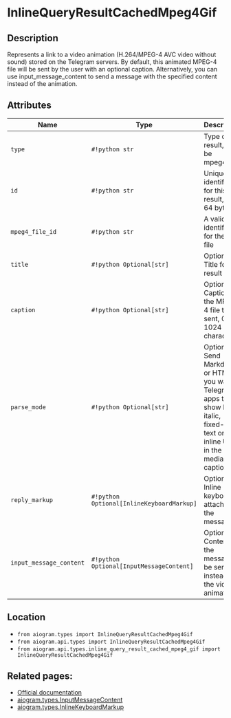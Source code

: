 # InlineQueryResultCachedMpeg4Gif

## Description

Represents a link to a video animation (H.264/MPEG-4 AVC video without sound) stored on the Telegram servers. By default, this animated MPEG-4 file will be sent by the user with an optional caption. Alternatively, you can use input_message_content to send a message with the specified content instead of the animation.


## Attributes

| Name | Type | Description |
| - | - | - |
| `type` | `#!python str` | Type of the result, must be mpeg4_gif |
| `id` | `#!python str` | Unique identifier for this result, 1-64 bytes |
| `mpeg4_file_id` | `#!python str` | A valid file identifier for the MP4 file |
| `title` | `#!python Optional[str]` | Optional. Title for the result |
| `caption` | `#!python Optional[str]` | Optional. Caption of the MPEG-4 file to be sent, 0-1024 characters |
| `parse_mode` | `#!python Optional[str]` | Optional. Send Markdown or HTML, if you want Telegram apps to show bold, italic, fixed-width text or inline URLs in the media caption. |
| `reply_markup` | `#!python Optional[InlineKeyboardMarkup]` | Optional. Inline keyboard attached to the message |
| `input_message_content` | `#!python Optional[InputMessageContent]` | Optional. Content of the message to be sent instead of the video animation |



## Location

- `from aiogram.types import InlineQueryResultCachedMpeg4Gif`
- `from aiogram.api.types import InlineQueryResultCachedMpeg4Gif`
- `from aiogram.api.types.inline_query_result_cached_mpeg4_gif import InlineQueryResultCachedMpeg4Gif`

## Related pages:

- [Official documentation](https://core.telegram.org/bots/api#inlinequeryresultcachedmpeg4gif)
- [aiogram.types.InputMessageContent](../types/input_message_content.md)
- [aiogram.types.InlineKeyboardMarkup](../types/inline_keyboard_markup.md)
